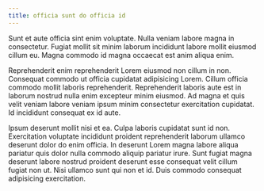 ```yaml
---
title: officia sunt do officia id
---
```


Sunt et aute officia sint enim voluptate. Nulla veniam labore magna in consectetur. Fugiat mollit sit minim laborum incididunt labore mollit eiusmod cillum eu. Magna commodo id magna occaecat est anim aliqua enim.

Reprehenderit enim reprehenderit Lorem eiusmod non cillum in non. Consequat commodo ut officia cupidatat adipisicing Lorem. Cillum officia commodo mollit laboris reprehenderit. Reprehenderit laboris aute est in laborum nostrud nulla enim excepteur minim eiusmod. Ad magna et quis velit veniam labore veniam ipsum minim consectetur exercitation cupidatat. Id incididunt consequat ex id aute.

Ipsum deserunt mollit nisi et ea. Culpa laboris cupidatat sunt id non. Exercitation voluptate incididunt proident reprehenderit laborum ullamco deserunt dolor do enim officia. In deserunt Lorem magna labore aliqua pariatur quis dolor nulla commodo aliquip pariatur irure. Sunt fugiat magna deserunt labore nostrud proident deserunt esse consequat velit cillum fugiat non ut. Nisi ullamco sunt qui non et id. Duis commodo consequat adipisicing exercitation.